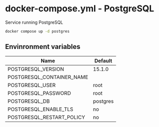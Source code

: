 # docker-compose.yml - PostgreSQL

Service running PostgreSQL

```bash
docker compose up -d postgres
```

## Envinronment variables

| **Name**                  | **Default** |
| ------------------------- | ----------- |
| POSTGRESQL_VERSION        | 15.1.0      |
| POSTGRESQL_CONTAINER_NAME |             |
| POSTGRESQL_USER           | root        |
| POSTGRESQL_PASSWORD       | root        |
| POSTGRESQL_DB             | postgres    |
| POSTGRESQL_ENABLE_TLS     | no          |
| POSTGRESQL_RESTART_POLICY | no          |
